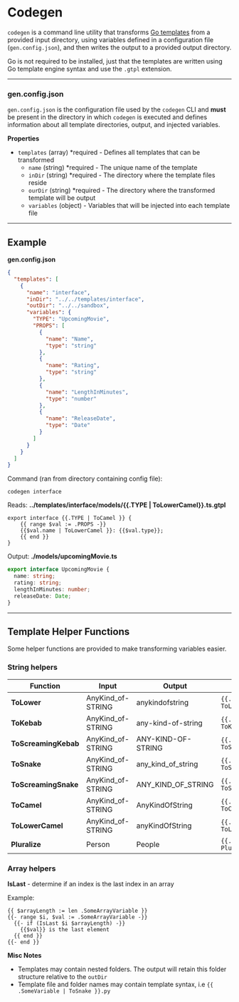 # Codegen

`codegen` is a command line utility that transforms [Go templates](<(https://pkg.go.dev/text/template)>) from a provided input directory, using variables defined in a configuration file (`gen.config.json`), and then writes the output to a provided output directory.

Go is not required to be installed, just that the templates are written using Go template engine syntax and use the `.gtpl` extension.

---

### gen.config.json

`gen.config.json` is the configuration file used by the `codegen` CLI and **must** be present in the directory in which `codegen` is executed and defines information about all template directories, output, and injected variables.

**Properties**

- `templates` (array) \*required - Defines all templates that can be transformed
  - `name` (string) \*required - The unique name of the template
  - `inDir` (string) \*required - The directory where the template files reside
  - `ourDir` (string) \*required - The directory where the transformed template will be output
  - `variables` (object) - Variables that will be injected into each template file

---

## Example

**gen.config.json**

```json
{
  "templates": [
    {
      "name": "interface",
      "inDir": "../../templates/interface",
      "outDir": "../../sandbox",
      "variables": {
        "TYPE": "UpcomingMovie",
        "PROPS": [
          {
            "name": "Name",
            "type": "string"
          },
          {
            "name": "Rating",
            "type": "string"
          },
          {
            "name": "LengthInMinutes",
            "type": "number"
          },
          {
            "name": "ReleaseDate",
            "type": "Date"
          }
        ]
      }
    }
  ]
}
```

Command (ran from directory containing config file):

```
codegen interface
```

Reads: **../templates/interface/models/{{.TYPE | ToLowerCamel}}.ts.gtpl**

```
export interface {{.TYPE | ToCamel }} {
    {{ range $val := .PROPS -}}
	{{$val.name | ToLowerCamel }}: {{$val.type}};
	{{ end }}
}
```

Output: **./models/upcomingMovie.ts**

```ts
export interface UpcomingMovie {
  name: string;
  rating: string;
  lengthInMinutes: number;
  releaseDate: Date;
}
```

---

## Template Helper Functions

Some helper functions are provided to make transforming variables easier.

### String helpers

| Function             | Input             | Output             | Usage                               |
| -------------------- | ----------------- | ------------------ | ----------------------------------- |
| **ToLower**          | AnyKind_of-STRING | anykindofstring    | `{{.MyString \| ToLower}}`          |
| **ToKebab**          | AnyKind_of-STRING | any-kind-of-string | `{{.MyString \| ToKebab}}`          |
| **ToScreamingKebab** | AnyKind_of-STRING | ANY-KIND-OF-STRING | `{{.MyString \| ToScreamingKebab}}` |
| **ToSnake**          | AnyKind_of-STRING | any_kind_of_string | `{{.MyString \| ToSnake}}`          |
| **ToScreamingSnake** | AnyKind_of-STRING | ANY_KIND_OF_STRING | `{{.MyString \| ToScreamingSnake}}` |
| **ToCamel**          | AnyKind_of-STRING | AnyKindOfString    | `{{.MyString \| ToCamel}}`          |
| **ToLowerCamel**     | AnyKind_of-STRING | anyKindOfString    | `{{.MyString \| ToLowerCamel}}`     |
| **Pluralize**        | Person            | People             | `{{.MyString \| Pluralize}}`        |

### Array helpers

**IsLast** - determine if an index is the last index in an array

Example:

```
{{ $arrayLength := len .SomeArrayVariable }}
{{- range $i, $val := .SomeArrayVariable -}}
  {{- if (IsLast $i $arrayLength) -}}
    {{$val}} is the last element
  {{ end }}
{{- end }}
```

**Misc Notes**

- Templates may contain nested folders. The output will retain this folder structure relative to the `outDir`
- Template file and folder names may contain template syntax, i.e `{{ .SomeVariable | ToSnake }}.py`
